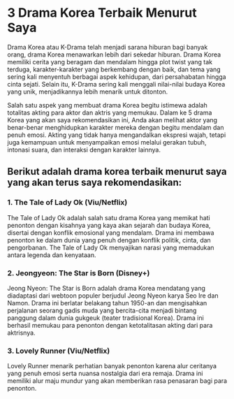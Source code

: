 <!DOCTYPE html>
<html>
<head>
</head>
</html>
<body>
<h1>3 Drama Korea Terbaik Menurut Saya</h1>
<p>Drama Korea atau K-Drama telah menjadi sarana hiburan bagi banyak orang, drama Korea menawarkan lebih dari sekedar hiburan. Drama Korea memiliki cerita yang beragam dan mendalam hingga plot twist yang tak terduga, karakter-karakter yang berkembang dengan baik, dan tema yang sering kali menyentuh berbagai aspek kehidupan, dari persahabatan hingga cinta sejati. Selain itu, K-Drama sering kali menggali nilai-nilai budaya Korea yang unik, menjadikannya lebih menarik untuk ditonton.</p>

<p>Salah satu aspek yang membuat drama Korea begitu istimewa adalah totalitas akting para aktor dan aktris yang memukau. Dalam ke 5 drama Korea yang akan saya rekomendasikan ini, Anda akan melihat aktor yang benar-benar menghidupkan karakter mereka dengan begitu mendalam dan penuh emosi. Akting yang tidak hanya mengandalkan ekspresi wajah, tetapi juga kemampuan untuk menyampaikan emosi melalui gerakan tubuh, intonasi suara, dan interaksi dengan karakter lainnya.</p>
<h2>Berikut adalah drama korea terbaik menurut saya yang akan terus saya rekomendasikan: </h2>

<h3>1. The Tale of Lady Ok (Viu/Netflix)</h3>
<p>The Tale of Lady Ok adalah salah satu drama Korea yang memikat hati penonton dengan kisahnya yang kaya akan sejarah dan budaya Korea, disertai dengan konflik emosional yang mendalam. Drama ini membawa penonton ke dalam dunia yang penuh dengan konflik politik, cinta, dan pengorbanan. The Tale of Lady Ok menyajikan narasi yang memadukan antara legenda dan kenyataan.</p>

<h3>2. Jeongyeon: The Star is Born (Disney+)</h3>
<p>Jeong Nyeon: The Star is Born adalah drama Korea mendatang yang diadaptasi dari webtoon populer berjudul Jeong Nyeon karya Seo Ire dan Namon. Drama ini berlatar belakang tahun 1950-an dan mengisahkan perjalanan seorang gadis muda yang bercita-cita menjadi bintang panggung dalam dunia gukgeuk (teater tradisional Korea). Drama ini berhasil memukau para penonton dengan ketotalitasan akting dari para aktrisnya.</p>

<h3>3. Lovely Runner (Viu/Netflix)</h3>
<p>Lovely Runner menarik perhatian banyak penonton karena alur ceritanya yang penuh emosi serta nuansa nostalgia dari era remaja. Drama ini memiliki alur maju mundur yang akan memberikan rasa penasaran bagi para penonton.</p>

    
</body>
